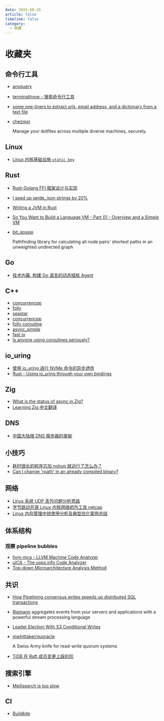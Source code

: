 ```yaml
---
date: 2024-08-26
article: false
timeline: false
category:
  - 收藏
---
```


# 收藏夹

## 命令行工具

- [anyquery](https://anyquery.dev)

- [terminaltrove - 搜索命令行工具](https://terminaltrove.com)

- [some one-liners to extract urls, email address, and a dictionary from a text file](https://gist.github.com/ericleasemorgan/1a7722b21128d96a28762191690848bd)

- [chezmoi](https://www.chezmoi.io/)

  Manage your dotfiles across multiple diverse machines, securely.

## Linux

- [Linux 内核基础设施 `static key`](https://linux.laoqinren.net/kernel/static_key/)

## Rust

- [Rust-Golang FFI 框架设计与实现](https://www.ihcblog.com/rust2go/)

- [I sped up serde_json strings by 20%](https://purplesyringa.moe/blog/i-sped-up-serde-json-strings-by-20-percent/)

- [Writing a JVM in Rust](https://andreabergia.Com/series/writing-a-jvm-in-rust/)

- [So You Want to Build a Language VM - Part 01 - Overview and a Simple VM](https://blog.subnetzero.io/post/building-language-vm-part-01/)

- [bit_gossip](https://github.com/PoOnesNerfect/bit_gossip)

  Pathfinding library for calculating all node pairs' shortest paths in an unweighted undirected graph


## Go

- [技术内幕: 构建 Go 语言的动态插桩 Agent](https://jiekun.dev/posts/dynamic_instrumentation_agent/)

## C++

- [concurrencpp](https://github.com/David-Haim/concurrencpp)
- [folly](https://github.com/facebook/folly)
- [seastar](https://seastar.io/)
- [concurrencpp](https://github.com/David-Haim/concurrencpp)
- [folly coroutine](https://github.com/facebook/folly/blob/main/folly/experimental/coro/README.md)
- [async_simple](https://github.com/alibaba/async_simple)
- [fast io](https://github.com/cppfastio/fast_io)
- [Is anyone using coroutines seriously?](https://www.reddit.com/r/cpp/comments/18b8zpy/is_anyone_using_coroutines_seriously/)

## io_uring

- [使用 io_uring 进行 NVMe 命令的异步透传](https://jianyue.tech/posts/io_uring-passthrough/)
- [Rust - Using io_uring through your own bindings](https://www.thespatula.io/rust/rust_io_uring_bindings/)

## Zig

- [What is the status of async in Zig?](https://github.com/ziglang/zig/wiki/FAQ#what-is-the-status-of-async-in-zig)
- [Learning Zig 中文翻译](https://ziglang.cc/learn/)

## DNS

- [中国大陆根 DNS 服务器的奥秘](https://bg6cq.github.io/ITTS/other/dns/)

## 小技巧

- [耗时很长的程序忘加 nohup 就运行了怎么办？](https://www.zhihu.com/question/586298694/answer/2991647868)
- [Can I change 'rpath' in an already compiled binary?](https://stackoverflow.com/questions/13769141/can-i-change-rpath-in-an-already-compiled-binary)

## 网络

- [Linux 系统 UDP 丢包问题分析思路](https://cizixs.com/2018/01/13/linux-udp-packet-drop-debug/)
- [字节跳动开源 Linux 内核网络抓包工具 netcap](https://mp.weixin.qq.com/s/8ucAgPzNBwUNrTc2r1o9qg)
- [Linux 内存管理中锁使用分析及典型优化案例总结](https://mp.weixin.qq.com/s/yLM5FlYxT06axDoyTeECKg)

## 体系结构

### 观察 pipeline bubbles

- [llvm-mca - LLVM Machine Code Analyzer](https://llvm.org/docs/CommandGuide/llvm-mca.html)
- [uiCA - The uops.info Code Analyzer](https://uica.uops.info/)
- [Top-down Microarchitecture Analysis Method](https://www.intel.com/content/www/us/en/docs/vtune-profiler/cookbook/2023-0/top-down-microarchitecture-analysis-method.html)

## 共识

- [How Pipelining consensus writes speeds up distributed SQL transactions](https://www.cockroachlabs.com/blog/transaction-pipelining/)

- [Riemann](https://riemann.io/) aggregates events from your servers and applications with a powerful stream processing language

- [Leader Election With S3 Conditional Writes](https://www.morling.dev/blog/leader-election-with-s3-conditional-writes/)

- [mwhittaker/quoracle](https://github.com/mwhittaker/quoracle)

  A Swiss Army knife for read-write quorum systems

- [TiDB 在 Raft 成员变更上踩的坑](https://blog.openacid.com/distributed/raft-bug/)


## 搜索引擎

- [Meilisearch is too slow](https://blog.kerollmops.com/meilisearch-is-too-slow)

## CI

- [Buildkite](https://buildkite.com)

